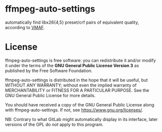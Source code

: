 # ffmpeg-auto-settings
automatically find libx26{4,5} preset/crf pairs of equivalent quality, according to [VMAF](https://github.com/Netflix/vmaf).

# License
ffmpeg-auto-settings is free software: you can redistribute it and/or modify it under the terms of the **GNU General Public License Version 3** as published by the Free Software Foundation.

ffmpeg-auto-settings is distributed in the hope that it will be useful, but WITHOUT ANY WARRANTY; without even the implied warranty of MERCHANTABILITY or FITNESS FOR A PARTICULAR PURPOSE. See the GNU General Public License for more details.

You should have received a copy of the GNU General Public License along with ffmpeg-auto-settings. If not, see <https://www.gnu.org/licenses/>.

NB: Contrary to what GitLab might automatically display in its interface, later versions of the GPL do *not* apply to this program.
